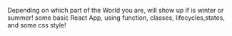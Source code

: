 Depending on which part of the World you are, will show up if is winter or summer! some basic React App, using function, classes, lifecycles,states, and some css style!
